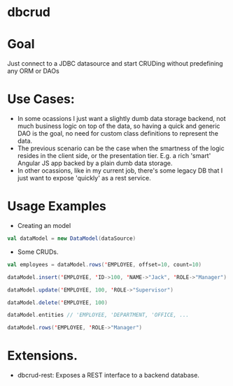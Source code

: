 dbcrud
======

# Goal

Just connect to a JDBC datasource and start CRUDing without predefining any ORM or DAOs

# Use Cases: 

* In some ocassions I just want a slightly dumb data storage backend, not much business logic on top of the data, so having a quick and generic DAO is the goal, no need for custom class definitions to represent the data.
* The previous scenario can be the case when the smartness of the logic resides in the client side, or the presentation tier. E.g. a rich 'smart' Angular JS app backed by a plain dumb data storage.
* In other ocassions, like in my current job, there's some legacy DB that I just want to expose 'quickly' as a rest service.

# Usage Examples

* Creating an model

```scala
val dataModel = new DataModel(dataSource)
```

* Some CRUDs.

```scala
val employees = dataModel.rows('EMPLOYEE, offset=10, count=10)

dataModel.insert('EMPLOYEE, 'ID->100, 'NAME->"Jack", 'ROLE->"Manager")

dataModel.update('EMPLOYEE, 100, 'ROLE->"Supervisor")

dataModel.delete('EMPLOYEE, 100)

dataModel.entities // 'EMPLOYEE, 'DEPARTMENT, 'OFFICE, ...

dataModel.rows('EMPLOYEE, 'ROLE->"Manager")

```

# Extensions.

* dbcrud-rest: Exposes a REST interface to a backend database.
 
